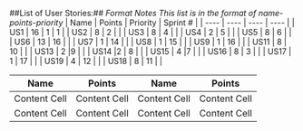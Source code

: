 ##List of User Stories:##
*Format Notes*
*This list is in the format of name-points-priority*
| Name | Points | Priority | Sprint # |
| ---- | ---- | ---- | ---- |
| US1 | 16 | 1 | 1 |
| US2 | 8 | 2 | |
| US3 | 8 | 4 | |
| US4 | 2 | 5 | |
| US5 | 8 | 6 | |
| US6 | 13 | 16 | |
| US7 | 1 | 14 | |
| US8 | 1 | 15 | |
| US9 | 1 | 16 | |
| US11 | 8 | 10 | |
| US13 | 2 |9 | |
| US14 |2 | 8 | |
| US15 | 4 |7 | |
| US16 | 8 | 3 | |
| US17 | 1 | 17 | |
| US19 | 4 | 12 | |
| US18 | 8 | 11 | |

| Name  | Points | Name  | Points |
| ------------- | ------------- | ------------- | ------------- |
| Content Cell  | Content Cell  | Content Cell  | Content Cell  |
| Content Cell  | Content Cell  | Content Cell  | Content Cell  |
